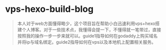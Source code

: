 # vps-hexo-build-blog

> 本人对于web方面懂得略少，这个项目旨在帮助小白迅速利用vps+hexo搭建个人博客。对于一些技术点，我懂得会提一下，不懂得就一笔带过，直接按照我的操作一步一步来就可以。guide1指导如何在godaddy上购买域名并将ip与域名绑定。guide2指导如何在vps以及本地机上配置相关服务。

